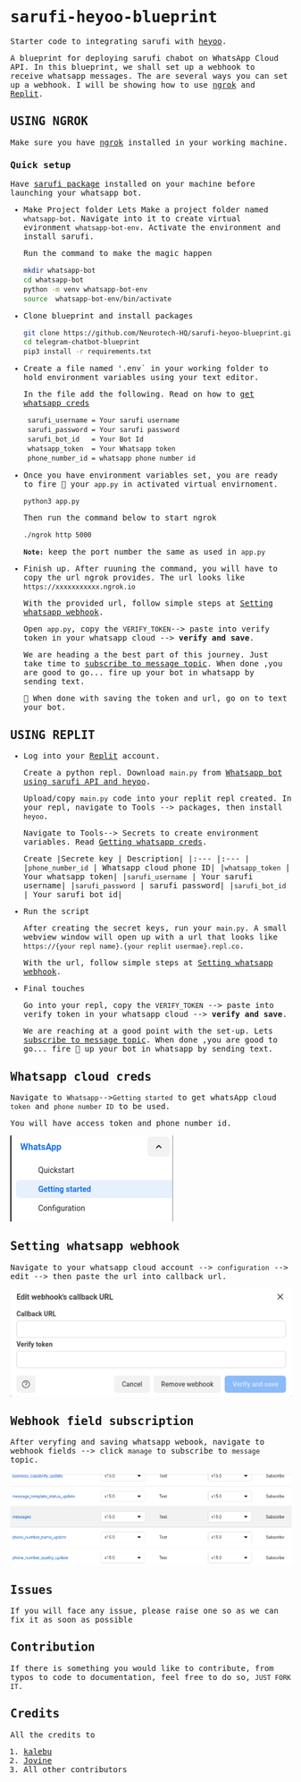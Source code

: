 <samp>

# sarufi-heyoo-blueprint

Starter code to integrating sarufi with [heyoo](https://github.com/Neurotech-HQ/heyoo).

A blueprint for deploying sarufi chabot on WhatsApp Cloud API. In this blueprint, we shall set up a webhook to receive whatsapp messages. The are several ways you can set up a webhook. I will be showing how to use [ngrok](#using-ngrok) and [Replit](#using-replit).

## USING NGROK

Make sure you have [ngrok](https://ngrok.com/) installed in your working machine.

### Quick setup

Have [sarufi package](https://github.com/Neurotech-HQ/sarufi-python-sdk) installed on your machine before launching your whatsapp bot.

- Make Project folder
  Lets Make a project folder named `whatsapp-bot`. Navigate into it to create virtual evironment `whatsapp-bot-env`. Activate the environment and install sarufi.

  Run the command to make the magic happen

    ```bash
  mkdir whatsapp-bot
  cd whatsapp-bot
  python -m venv whatsapp-bot-env
  source  whatsapp-bot-env/bin/activate
  ```

- Clone blueprint and install packages

  ```bash
  git clone https://github.com/Neurotech-HQ/sarufi-heyoo-blueprint.git
  cd telegram-chatbot-blueprint
  pip3 install -r requirements.txt
  ```

- Create a file named '.env` in your working folder to hold environment variables using your text editor.

  In the file add the following. Read on how to [get whatsapp creds](#whatsapp-cloud-creds)

   ```bash
    sarufi_username = Your sarufi username
    sarufi_password = Your sarufi password
    sarufi_bot_id   = Your Bot Id
    whatsapp_token  = Your Whatsapp token
    phone_number_id = whatsapp phone number id
  ```

- Once you have environment variables set, you are ready to fire 🚀 your `app.py` in activated virtual envirnoment.

  ```bash
  python3 app.py
  ```

  Then run the command below to start ngrok

  ```bash
  ./ngrok http 5000
  ```

  **`Note:`** keep the port number the same as used in `app.py`

- Finish up. After ruuning the command, you will have to copy the url ngrok provides. The url looks like `https://xxxxxxxxxxx.ngrok.io`

  With the provided url, follow simple steps at [Setting whatsapp webhook](#setting-whatsapp-webhook).

  Open `app.py`, copy the `VERIFY_TOKEN`--> paste into verify token in your whatsapp cloud --> **verify and save**.

  We are heading a the best part of this journey. Just take time to [subscribe to message topic](#webhook-field-subscription).
  When done ,you are good to go... fire up your bot in whatsapp by sending text.

  🏁 When done with saving the token and url, go on to text your bot.

## USING REPLIT

- Log into your [Replit](https://replit.com/) account.
  
  Create a python repl. Download `main.py` from [Whatsapp bot using sarufi API and heyoo](https://replit.com/@neurotechafrica/sarufi-telegram-blueprint).

  Upload/copy `main.py` code into your replit repl created.  In your repl, navigate to Tools --> packages, then install `heyoo`.

  Navigate to Tools--> Secrets to create environment variables. Read [Getting whatsapp creds](#whatsapp-cloud-creds).

  Create
    |Secrete key               | Description|
    |:---                      |:---        |
    |`phone_number_id`         | Whatsapp cloud phone ID|
    |`whatsapp_token`          | Your whatsapp token|
    |`sarufi_username`         | Your sarufi username|
    |`sarufi_password`         | sarufi password|
    |`sarufi_bot_id`           | Your sarufi bot id|

- Run the script
  
  After creating the secret keys, run your `main.py`. A small webview window will open up with a url that looks like `https://{your repl name}.{your replit usermae}.repl.co`.

  With the url, follow simple steps at [Setting whatsapp webhook](#setting-whatsapp-webhook).

- Final touches

  Go into your repl, copy the `VERIFY_TOKEN` --> paste into verify token in your whatsapp cloud --> **verify and save**.

  We are reaching at a good point with the set-up. Lets [subscribe to message topic](#webhook-field-subscription).
  When done ,you are good to go... fire 🚀 up your bot in whatsapp by sending text.

## Whatsapp cloud creds

Navigate to `Whatsapp`-->`Getting started` to get whatsApp cloud `token` and `phone number ID` to be used.

You will have access token and phone number id.

![How to get whatsapp token and phone number ID](./img/get_whatsapp_token.png)

## Setting whatsapp webhook

Navigate to your whatsapp cloud account --> `configuration` --> edit --> then paste the url into callback url.
  
![Web hook setup](./img/webhook_setup.png)

## Webhook field subscription

After veryfing and saving whatsapp webook, navigate to webhook fields --> click `manage` to subscribe to `message` topic.

![Webhook fields subscription](./img/webhook_subscription.png)

## Issues

If you will face any issue, please raise one so as we can fix it as soon as possible

## Contribution

If there is something you would like to contribute, from typos to code to documentation, feel free to do so, `JUST FORK IT`.

## Credits

All the credits to

1. [kalebu](https://github.com/Kalebu/)
2. [Jovine](https://github.com/jovyinny/)
3. All other contributors

</samp>
